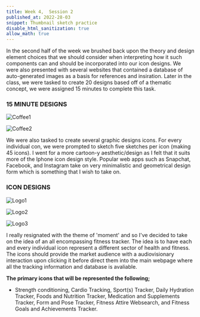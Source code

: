 ```yaml
---
title: Week 4,  Session 2
published_at: 2022-28-03
snippet: Thumbnail sketch practice 
disable_html_sanitization: true
allow_math: true
---
```


In the second half of the week we brushed back upon the theory and design element choices that we should consider when interpreting how it such components can and should be incorporated into our icon designs. We were also presented with several websites that contained a database of auto-generated images as a basis for references and insiration. Later in the class, we were tasked to create 20 designs based off of a thematic concept, we were assigned 15 minutes to complete this task. 

### 15 MINUTE DESIGNS

![Coffee1](/w01s1/Coffee%20#1.webp)

![Coffee2](/w01s1/Coffee%20#2.webp) 

We were also tasked to create several graphic designs icons. For every individual con, we were prompted to sketch five sketches per icon (making 45 icons). I went for a more cartoon-y aesthetic/design as I felt that it suits more of the Iphone icon design style. Popular web apps such as Snapchat, Facebook, and Instagram take on very minimalistic and geometrical design form which is something that I wish to take on. 

### ICON DESIGNS

![Logo1](/w01s1/Logo%20Design%20#1.webp)

![Logo2](/w01s1/Logo%20Design%20#2.webp)

![Logo3](/w01s1/Logo%20Design%20#3.jpg)

I really resignated with the theme of 'moment' and so I've decided to take on the idea of an all encompassing fitness tracker. The idea is to have each and every individual icon represent a different sector of health and fitness. The icons should provide the market audience with a audiovisionary interaction upon clicking it before direct them into the main webpage where all the tracking information and database is avaliable. 

**The primary icons that will be represented the following;**
+ Strength conditioning, Cardio Tracking, Sport(s) Tracker, Daily Hydration Tracker, Foods and Nutrition Tracker, Medication and Supplements Tracker, Form and Pose Tracker, Fitness Attire Websearch, and Fitness Goals and Achievements Tracker. 





